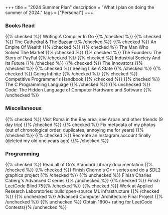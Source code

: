 +++
title = "2024 Summer Plan"
description = "What I plan on doing the summer of 2024."
tags = ["Personal"]
+++



### Books Read
{{% checked %}} Writing A Compiler In Go {{% /checked %}}
{{% checked %}} The Cathedral & The Bazaar {{% /checked %}}
{{% checked %}} An Empire Of Wealth {{% /checked %}}
{{% checked %}} The Man Who Solved The Market {{% /checked %}}
{{% checked %}} The Founders: The Story of PayPal {{% /checked %}}
{{% checked %}} Industrial Society And Its Future {{% /checked %}}
{{% checked %}} The Innovators {{% /checked %}}
{{% checked %}} Seeing Like A State {{% /checked %}}
{{% checked %}} Going Infinite {{% /checked %}}
{{% checked %}} Competitive Programmer's Handbook {{% /checked %}}
{{% checked %}} The C Programming Language {{% /checked %}}
{{% unchecked %}} Code: The Hidden Language of Computer Hardware and Software {{% /unchecked %}}


### Miscellaneous
{{% checked %}} Visit Roma in the Bay area, see Arpan and other friends (9 day trip) {{% /checked %}}
{{% checked %}} Fix metadata of my photos (out of chronological order, duplicates, annoying me for years) {{% /checked %}}
{{% checked %}} Recreate an Instagram account finally (deleted my old one years ago) {{% /checked %}}

### Programming
{{% checked %}} Read all of Go's Standard Library documentation {{% /checked %}}
{{% checked %}} Finish Cherno's C++ series and do a SDL2 graphics project {{% /checked %}}
{{% unchecked %}} Finish Charles Caberg's Advanced C series {{% /unchecked %}}
{{% checked %}} Finish LeetCode Blind 75{{% /checked %}}
{{% checked %}} Work at Applied Research Laboratories: build open-source ML infrastructure {{% /checked %}}
{{% unchecked %}} Advanced Computer Architecture Final Project {{% /unchecked %}}
{{% unchecked %}} Obtain 1800+ rating for LeetCode Contests{{% /unchecked %}}

